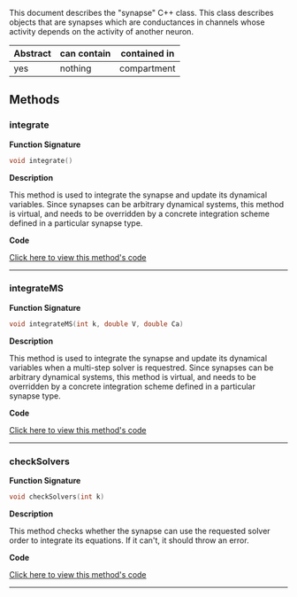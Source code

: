 
This document describes the "synapse" C++ class.
This class describes objects that are synapses which are
conductances in channels whose activity depends on the
activity of another neuron.

| Abstract | can contain | contained in |
| --------  | ------ | -------  |
| yes |  nothing | compartment |




## Methods



### integrate

**Function Signature**

```C++
void integrate() 
```

**Description**


This method is used to integrate the synapse and update 
its dynamical variables. Since synapses can be arbitrary dynamical
systems, this method is virtual, and needs to be overridden
by a concrete integration scheme defined in a particular 
synapse type.



 **Code**

[Click here to view this method's code](https://github.com/sg-s/xolotl/blob/master/c%2B%2B/synapse.hpp#L70)

-------



### integrateMS

**Function Signature**

```C++
void integrateMS(int k, double V, double Ca) 
```

**Description**


This method is used to integrate the synapse and update 
its dynamical variables when a multi-step solver is requestred. 
Since synapses can be arbitrary dynamical systems, this method 
is virtual, and needs to be overridden
by a concrete integration scheme defined in a particular 
synapse type.



 **Code**

[Click here to view this method's code](https://github.com/sg-s/xolotl/blob/master/c%2B%2B/synapse.hpp#L82)

-------



### checkSolvers

**Function Signature**

```C++
void checkSolvers(int k)
```

**Description**


This method checks whether the synapse can use the requested
solver order to integrate its equations. If it can't, it 
should throw an error. 



 **Code**

[Click here to view this method's code](https://github.com/sg-s/xolotl/blob/master/c%2B%2B/synapse.hpp#L92)

-------

